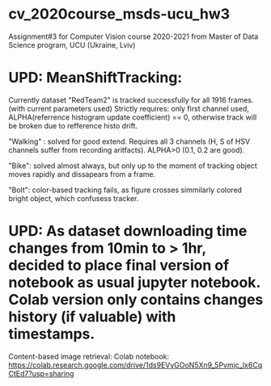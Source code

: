 # cv_2020course_msds-ucu_hw3
Assignment#3 for Computer Vision course 2020-2021 from Master of Data Science program, UCU (Ukraine, Lviv)

# UPD: MeanShiftTracking:
Currently dataset "RedTeam2" is tracked successfully for all 1916 frames. (with current parameters used)
Strictly requires: only first channel used, ALPHA(referrence histogram update coefficient) == 0, otherwise track will be broken due to refference histo drift.

"Walking" : solved for good extend. Requires all 3 channels (H, S of HSV channels suffer from recording aritfacts).  ALPHA>0 (0.1, 0.2 are good).

"Bike": solved almost always, but only up to the moment of tracking object moves rapidly and dissapears from a frame.

"Bolt": color-based tracking fails, as figure crosses simmilarly colored bright object, which confusess tracker.

# UPD: As dataset downloading time changes from 10min to > 1hr, decided to place final version of notebook as usual jupyter notebook. Colab version only contains changes history (if valuable) with timestamps.
Content-based image retrieval: Colab notebook: https://colab.research.google.com/drive/1ds9EVyGOoN5Xn9_5Pvmjc_lx6CqCtEd7?usp=sharing

